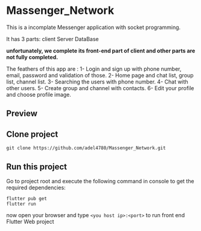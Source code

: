 # Massenger_Network
This is a incomplate Messenger application with socket programming.<br />

It has 3 parts: </a>
client 
Server
DataBase

**unfortunately, we complete its front-end part of client and other parts are not fully completed.**

The feathers of this app are :
1- Login and sign up with phone number, email, password and validation of those.
2- Home page and chat list, group list, channel list.
3- Searching the users with phone number.
4- Chat with other users.
5- Create group and channel with contacts.
6- Edit your profile and choose profile image.
## Preview

## Clone project


```
git clone https://github.com/adel4780/Massenger_Network.git
```

## Run this project

Go to project root and execute the following command in console to get the required dependencies: 

```
flutter pub get 
flutter run
```

now open your browser and type `<you host ip>:<port>` to run front end Flutter Web project

